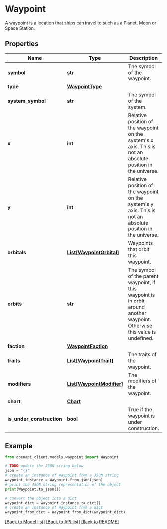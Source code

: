 # Waypoint

A waypoint is a location that ships can travel to such as a Planet, Moon or Space Station.

## Properties

Name | Type | Description | Notes
------------ | ------------- | ------------- | -------------
**symbol** | **str** | The symbol of the waypoint. | 
**type** | [**WaypointType**](WaypointType.md) |  | 
**system_symbol** | **str** | The symbol of the system. | 
**x** | **int** | Relative position of the waypoint on the system&#39;s x axis. This is not an absolute position in the universe. | 
**y** | **int** | Relative position of the waypoint on the system&#39;s y axis. This is not an absolute position in the universe. | 
**orbitals** | [**List[WaypointOrbital]**](WaypointOrbital.md) | Waypoints that orbit this waypoint. | 
**orbits** | **str** | The symbol of the parent waypoint, if this waypoint is in orbit around another waypoint. Otherwise this value is undefined. | [optional] 
**faction** | [**WaypointFaction**](WaypointFaction.md) |  | [optional] 
**traits** | [**List[WaypointTrait]**](WaypointTrait.md) | The traits of the waypoint. | 
**modifiers** | [**List[WaypointModifier]**](WaypointModifier.md) | The modifiers of the waypoint. | [optional] 
**chart** | [**Chart**](Chart.md) |  | [optional] 
**is_under_construction** | **bool** | True if the waypoint is under construction. | 

## Example

```python
from openapi_client.models.waypoint import Waypoint

# TODO update the JSON string below
json = "{}"
# create an instance of Waypoint from a JSON string
waypoint_instance = Waypoint.from_json(json)
# print the JSON string representation of the object
print(Waypoint.to_json())

# convert the object into a dict
waypoint_dict = waypoint_instance.to_dict()
# create an instance of Waypoint from a dict
waypoint_from_dict = Waypoint.from_dict(waypoint_dict)
```
[[Back to Model list]](../README.md#documentation-for-models) [[Back to API list]](../README.md#documentation-for-api-endpoints) [[Back to README]](../README.md)


